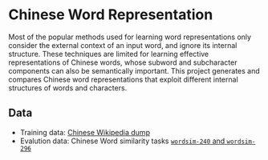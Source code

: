 # Chinese Word Representation

Most of the popular methods used for learning word representations only consider the external context of an input word, and ignore its internal structure. These techniques are limited for learning effective representations of Chinese words, whose subword and subcharacter components can also be semantically important. This project generates and compares Chinese word representations that exploit different internal structures of words and characters. 

## Data
* Training data: [Chinese Wikipedia dump](https://dumps.wikimedia.org/zhwiki/latest/zhwiki-latest-pages-articles.xml.bz2)
* Evalution data: Chinese Word similarity tasks [`wordsim-240` and `wordsim-296`](https://github.com/HKUST-KnowComp/JWE/tree/master/evaluation)
